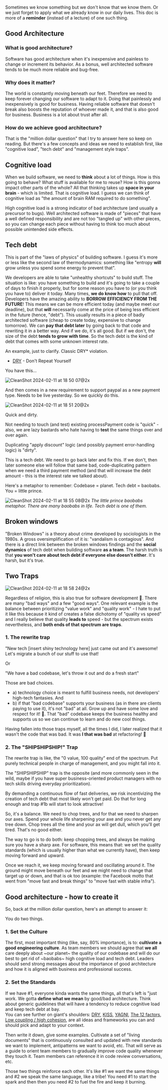 Sometimes we know something but we don't know that we know them. 
Or we just forget to apply what we already know in our daily lives. 
This doc is more of a **reminder** (instead of a lecture) of one such thing.

## Good Architecture

### What is good architecture?
Software has good architecture when it's inexpensive and painless to change or increment its behavior. 
As a bonus, well architected software tends to be much more reliable and bug-free.

### Why does it matter?
The world is constantly moving beneath our feet. 
Therefore we need to keep forever changing our software to adapt to it. 
Doing that painlessly and inexpensively is good for business. 
Having reliable software that doesn't break also boosts the reputation of whoever made it, and that is also good for business. 
Business is a lot about trust after all.

### How do we achieve good architecture?
That is the "million dollar question" that I try to answer here so keep on reading. 
But there's a few concepts and ideas we need to establish first, like "cognitive load", "tech debt" and "management style traps".

## Cognitive load

When we build software, we need to **think** about a lot of things. 
How is this going to behave? 
What stuff is available for me to reuse? 
How is this gonna impact other parts of the whole?
All that thinking takes up **space in your brain** - which is limited. 
That is cognitive load. 
I guess we can think of cognitive load as "the amount of brain RAM required to do something".

High cognitive load is a strong indicator of bad architecture (and usually a precursor to bugs). 
Well architected software is made of "pieces" that have a well defined responsibility and are not too "tangled up" with other pieces, 
so you can change each piece without having to think too much about possible unintended side effects.

## Tech debt

This is part of the "laws of physics" of building software. 
I guess it's more or less like the second law of thermodynamics: 
something like "entropy **will** grow unless you spend some energy to prevent that".

We developers are able to take "unhealthy shortcuts" to build stuff.
The situation is like: you have something to build and it's going to take a couple of days to finish it properly, 
but for some reason you have to (or you think you have to) deliver it today. 
Many times, **we do know how** to pull that off. 
Developers have the amazing ability to **BORROW EFFICIENCY FROM THE FUTURE**! 
This means we can be more efficient today (and maybe meet our deadline), 
but that **will** necessarily come at the price of being less efficient in the future (hence, "debt"). 
This usually results in a piece of badly architected software (cheap to create today, expensive to change tomorrow).
We can **pay that debt later** by going back to that code and rewriting it in a better way. 
And if we do, it's all good. 
But if we don't, the size of the debt **tends to grow with time**. 
So the tech debt is the kind of debt that comes with some unknown interest rate.

An example, just to clarify. Classic DRY* violation.

* [DRY](https://thevaluable.dev/dry-principle-cost-benefit-example/) - Don't Repeat Yourself

You have this…

![CleanShot 2024-02-11 at 18 50 07@2x](https://github.com/tonylampada/tonylampada.github.io/assets/218821/eb7f5a2a-d687-4818-93da-94e7a859cfb8)

And then comes in a new requirement to support paypal as a new payment type. 
Needs to be live yesterday. So we quickly do this.

![CleanShot 2024-02-11 at 18 51 20@2x](https://github.com/tonylampada/tonylampada.github.io/assets/218821/a91ebfeb-8208-4cc3-976c-eb42aae7d1d3)

Quick and dirty. 

Not needing to touch (and test) existing processPayment code is "quick" - also, we are lazy bastards who hate having to **test** the same things over and over again.

Duplicating "apply discount" logic (and possibly payment error-handling logic) is "dirty".
 
This is a tech debt. We need to go back later and fix this. 
If we don't, then later someone else will follow that same bad, 
code-duplicating pattern when we need a third payment method 
(and that will increase the debt amount - this is the interest rate we talked about).

Here's a metaphor to remember:
Codebase = planet. Tech debt = baobabs. You = little prince.

![CleanShot 2024-02-11 at 18 55 08@2x](https://github.com/tonylampada/tonylampada.github.io/assets/218821/49a5326d-66cf-4a40-84c9-6303e5d2854a)
_The little prince baobabs metaphor. There are many baobabs in life. Tech debt is one of them._

## Broken windows
"Broken Windows" is a theory about crime developed by sociologists in the 1980s. 
A gross oversimplification of it is: "vandalism is contagious". 
And there is a direct link between the broken windows findings and the **social dynamics** of tech debt when building software **as a team**. 
The harsh truth is that **you won't care about tech debt if everyone else doesn't either**. It's harsh, but it's true.

## Two Traps

![CleanShot 2024-02-11 at 18 58 24@2x](https://github.com/tonylampada/tonylampada.github.io/assets/218821/6dc06623-b2dc-40e7-bf29-c755b8a1ab95)

Regardless of religion, this is also true for software development 🙂. There are many "bad ways" and a few "good ways". 
One relevant example is the balance between prioritizing "value work" and "quality work" - 
I hate to put it like this because it kind of creates a false dichotomy of "quality vs speed" 
and I really believe that quality **leads to** speed - but the spectrum exists nevertheless, and **both ends of that spectrum are traps**.

### 1. The rewrite trap

"New tech [insert shiny technology here] just came out and it's awesome! 
Let's migrate a bunch of our stuff to use that!

Or

"We have a bad codebase, let's throw it out and do a fresh start"

Those are bad choices. 

* a) technology choice is meant to fulfill business needs, not developers' high-tech fantasies. And 
* b) if that "bad codebase" supports your business (as in there are clients paying to use it), it's not "bad" at all.
Grow up and have some love and respect for it! 🙂. That "bad" codebase keeps the business healthy and supports us so we can continue to learn and do new cool things.

Having fallen into those traps myself, all the times I did, I later realized that it wasn't the code that was bad. 
It was **I that was bad** at refactoring! 😬

### 2. The "SHIPSHIPSHIP!" Trap

The rewrite trap is like, the "0 value, 100 quality" end of the spectrum. Put purely technical people in charge of management, and you might fall into it. 

The "SHIPSHIPSHIP" trap is the opposite (and more commonly seen in the wild, maybe if you have super business-oriented product managers with no tech skills driving everyday prioritization).

By demanding a continuous flow of fast deliveries, we risk incentivizing the creation of tech debt that most likely won't get paid. Do that for long enough and trap #1b will start to look attractive!

So, it's a balance. We need to chop trees, and for that we need to sharpen our axes. Spend your whole life sharpening your axe and you never get any tree down. Chop trees all the time and your ax will get dull, which you'll get tired. That's no good either. 

The way to go is to do both: keep chopping trees, and always be making sure you have a sharp axe. For software, this means that: we set the quality standards (which is usually higher than what we currently have), then keep moving forward and upward. 

Once we reach it, we keep moving forward and oscillating around it. The ground might move beneath our feet and we might need to change that target up or down, and that is ok too (example: the Facebook motto that went from "move fast and break things" to "move fast with stable infra").

## Good architecture - how to create it

So, back at the million dollar question, here's an attempt to answer it:

You do two things.

### 1. Set the Culture

The first, most important thing (like, say, 80% importance), is to: **cultivate a good engineering culture**. As team members we should agree that **we all** care deeply about ~our planet~ the quality of our codebase and will do our best to get rid of ~baobabs~ high cognitive load and tech debt. Leaders should send strong messages about the importance of good architecture and how it is aligned with business and professional success.

### 2. Set the Standards

If we have #1, everyone kinda wants the same things, all that's left is "just work. 
We gotta **define what we mean** by good/bad architecture. 
Think about generic guidelines that will have a tendency to reduce cognitive load and keep tech debt at bay.  
You can see further on giant's shoulders: 
[DRY](https://thevaluable.dev/dry-principle-cost-benefit-example/), 
[KISS](https://blog.codinghorror.com/kiss-and-yagni/), 
[YAGNI](https://blog.codinghorror.com/kiss-and-yagni/), 
[The 12 factors](https://12factor.net/), 
[Low coupling / high cohesion](https://stackoverflow.com/a/39988/8854363), 
are all ideas and frameworks you can and should pick and adapt to your context.

Then write it down, give some examples. 
Cultivate a set of "living documents" that is continuously consulted and updated with new standards we want to implement, antipatterns we want to avoid, etc. 
That will serve as a guide to orient team members to gradually improve code quality whenever they touch it. 
Team members can reference it in code review conversations, etc.

Those two things reinforce each other. 
It's like #1 we want the same things and #2 we speak the same language, like a tribe! 
You need #1 to start the spark and then then you need #2 to fuel the fire and keep it burning. 
